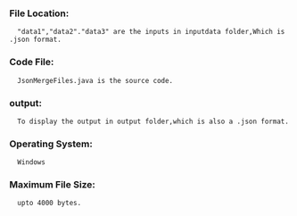 ### File Location:
      "data1","data2"."data3" are the inputs in inputdata folder,Which is .json format.
### Code File:
      JsonMergeFiles.java is the source code.
### output:
      To display the output in output folder,which is also a .json format.
### Operating System:
      Windows
### Maximum File Size:
      upto 4000 bytes.
